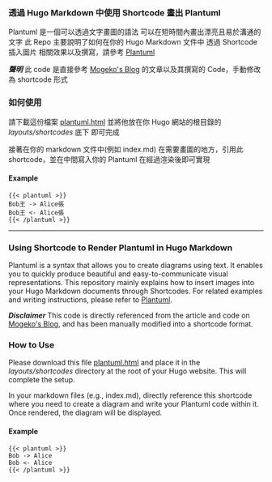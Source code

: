 ### 透過 Hugo Markdown 中使用 Shortcode 畫出 Plantuml
Plantuml 是一個可以透過文字畫圖的語法
可以在短時間內畫出漂亮且易於溝通的文字
此 Repo 主要說明了如何在你的 Hugo Markdown 文件中
透過 Shortcode 插入圖片
相關效果以及撰寫，請參考 [Plantuml](https://plantuml.com/zh/)

***聲明*** 此 code 是直接參考 [Mogeko's Blog](https://mogeko.me/zh-cn/posts/zh-cn/083/) 的文章以及其撰寫的 Code，手動修改為 shortcode 形式

### 如何使用
請下載這份檔案 [plantuml.html](https://github.com/yoyoshenTW/hugo-shortcode-plantuml/blob/main/layouts/shortcodes/plantuml.html)
並將他放在你 Hugo 網站的根目錄的 *layouts/shortcodes* 底下
即可完成

接著在你的 markdown 文件中(例如 index.md)
在需要畫圖的地方，引用此 shortcode，並在中間寫入你的 Plantuml
在經過渲染後即可實現

#### Example
```
{{< plantuml >}}
Bob王 -> Alice張
Bob王 <- Alice張
{{< /plantuml >}}
```
<hr/>

### Using Shortcode to Render Plantuml in Hugo Markdown
Plantuml is a syntax that allows you to create diagrams using text.
It enables you to quickly produce beautiful and easy-to-communicate visual representations.
This repository mainly explains how to insert images into your Hugo Markdown documents through Shortcodes.
For related examples and writing instructions, please refer to [Plantuml](https://plantuml.com/).

***Disclaimer*** This code is directly referenced from the article and code on [Mogeko's Blog](https://mogeko.me/zh-cn/posts/zh-cn/083/), and has been manually modified into a shortcode format.

### How to Use
Please download this file [plantuml.html](https://github.com/yoyoshenTW/hugo-shortcode-plantuml/blob/main/layouts/shortcodes/plantuml.html)
and place it in the *layouts/shortcodes* directory at the root of your Hugo website.
This will complete the setup.

In your markdown files (e.g., index.md),
directly reference this shortcode where you need to create a diagram and write your Plantuml code within it.
Once rendered, the diagram will be displayed.

#### Example
```
{{< plantuml >}}
Bob -> Alice
Bob <- Alice
{{< /plantuml >}}
```
